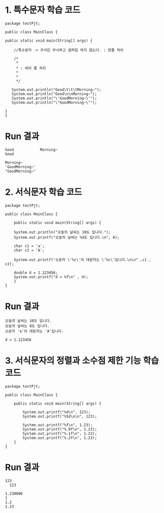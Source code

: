 # 1. 특수문자 학습 코드

	package testPjt;
	
    public class MainClass {
	
	public static void main(String[] args) {
		
		//특수문자 -> 주석은 무시하고 컴파일 하지 않는다. : 한줄 처리
		
		/*
		 * 
		 * : 여러 줄 처리 
		 * 
		 * 
		 */
		
	   System.out.println("Good\t\t\tMorning~");
	   System.out.println("Good\n\nMorning~");
	   System.out.println("\'GoodMorning~\'");
	   System.out.println("\"GoodMorning~\"");
		
	}
	}

# Run 결과
	Good			Morning~
	Good
	
	Morning~
	'GoodMorning~'
	"GoodMorning~"

# 2. 서식문자 학습 코드

	package testPjt;
	
	public class MainClass {
	
		public static void main(String[] args) {
			
		System.out.println("오늘의 날씨는 10도 입니다.");
		System.out.printf("오늘의 날씨는 %d도 입니다.\n", 8);
		
		char c1 = 'a';
		char c2 = 'A';
		
		System.out.printf("소문자 \'%c\'의 대문자는 \'%c\'입니다.\n\n" ,c1 , c2);	
		
		double d = 1.123456;
		System.out.printf("d = %f\n" , d);
		}
	}

# Run 결과
	오늘의 날씨는 10도 입니다.
	오늘의 날씨는 8도 입니다.
	소문자 'a'의 대문자는 'A'입니다.
	
	d = 1.123456
	
# 3. 서식문자의 정렬과 소수점 제한 기능 학습 코드

	package testPjt;
	
	public class MainClass {
	
		public static void main(String[] args) {
			
			System.out.printf("%d\n", 123);
			System.out.printf("%5d\n\n", 123);
			
			System.out.printf("%f\n", 1.23);
			System.out.printf("%.0f\n", 1.23);
			System.out.printf("%.1f\n", 1.23);
			System.out.printf("%.2f\n", 1.23);
		}
	}

# Run 결과
	123
	  123
	
	1.230000
	1
	1.2
	1.23
